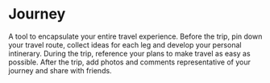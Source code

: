 # Journey
A tool to encapsulate your entire travel experience. Before the trip, pin down your travel route, collect ideas for each leg and develop your personal intinerary. During the trip, reference your plans to make travel as easy as possible. After the trip, add photos and comments representative of your journey and share with friends. 


